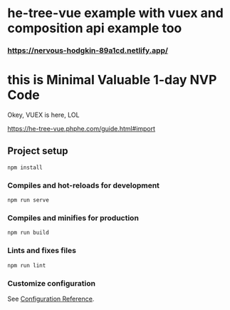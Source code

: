 # he-tree-vue example with vuex and composition api example too

### https://nervous-hodgkin-89a1cd.netlify.app/

# this is Minimal Valuable 1-day NVP Code
Okey, VUEX is here, LOL

https://he-tree-vue.phphe.com/guide.html#import

## Project setup
```
npm install
```

### Compiles and hot-reloads for development
```
npm run serve
```

### Compiles and minifies for production
```
npm run build
```

### Lints and fixes files
```
npm run lint
```

### Customize configuration
See [Configuration Reference](https://cli.vuejs.org/config/).
